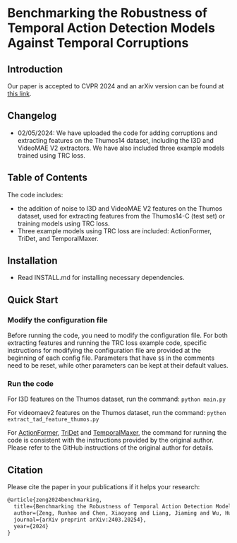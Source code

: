 # Benchmarking the Robustness of Temporal Action Detection Models Against Temporal Corruptions

## Introduction

Our paper is accepted to CVPR 2024 and an arXiv version can be found at [this link](https://arxiv.org/abs/2403.20254).

## Changelog

- 02/05/2024: We have uploaded the code for adding corruptions and extracting features on the Thumos14 dataset, including the I3D and VideoMAE V2 extractors. We have also included three example models trained using TRC loss.

## Table of Contents

The code includes:

- the addition of noise to I3D and VideoMAE V2 features on the Thumos dataset, used for extracting features from the Thumos14-C (test set) or training models using TRC loss. 
- Three example models using TRC loss are included: ActionFormer, TriDet, and TemporalMaxer.

## Installation

- Read INSTALL.md for installing necessary dependencies.

## Quick Start

### Modify the configuration file

Before running the code, you need to modify the configuration file. For both extracting features and running the TRC loss example code, specific instructions for modifying the configuration file are provided at the beginning of each config file. Parameters that have `$$` in the comments need to be reset, while other parameters can be kept at their default values.

### Run the code

For I3D features on the Thumos dataset, run the command: `python main.py`

For videomaev2 features on the Thumos dataset, run the command: `python extract_tad_feature_thumos.py`

For [ActionFormer](https://github.com/happyharrycn/actionformer_release), [TriDet](https://github.com/dingfengshi/tridet) and [TemporalMaxer](https://github.com/TuanTNG/TemporalMaxer), the command for running the code is consistent with the instructions provided by the original author. Please refer to the GitHub instructions of the original author for details.



## Citation

Please cite the paper in your publications if it helps your research:

```latex
@article{zeng2024benchmarking,
  title={Benchmarking the Robustness of Temporal Action Detection Models Against Temporal Corruptions},
  author={Zeng, Runhao and Chen, Xiaoyong and Liang, Jiaming and Wu, Huisi and Cao, Guangzhong and Guo, Yong},
  journal={arXiv preprint arXiv:2403.20254},
  year={2024}
}
```
